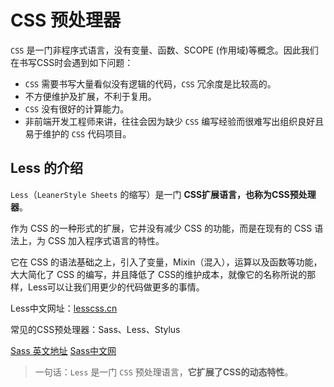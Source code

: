 # CSS 预处理器

`CSS` 是一门非程序式语言，没有变量、函数、SCOPE (作用域)等概念。因此我们在书写CSS时会遇到如下问题：

* `CSS` 需要书写大量看似没有逻辑的代码，`CSS` 冗余度是比较高的。
* 不方便维护及扩展，不利于复用。
* `CSS` 没有很好的计算能力。
* 非前端开发工程师来讲，往往会因为缺少 `CSS` 编写经验而很难写出组织良好且易于维护的 `CSS` 代码项目。

## Less 的介绍

`Less`（`LeanerStyle Sheets` 的缩写）是一门 **CSS扩展语言，也称为CSS预处理器**。

作为 CSS 的一种形式的扩展，它并没有减少 CSS 的功能，而是在现有的 CSS 语法上，为 CSS 加入程序式语言的特性。

它在 CSS 的语法基础之上，引入了变量，Mixin（混入），运算以及函数等功能，大大简化了 CSS 的编写，并且降低了 CSS的维护成本，就像它的名称所说的那样，Less可以让我们用更少的代码做更多的事情。

Less中文网址：[lesscss.cn](http://lesscss.cn/)

常见的CSS预处理器：Sass、Less、Stylus

[Sass 英文地址](https://sass-lang.com/guide/) [Sass中文网](https://www.sass.hk/guide/)

> 一句话：`Less` 是一门 `CSS` 预处理语言，**它扩展了CSS的动态特性**。